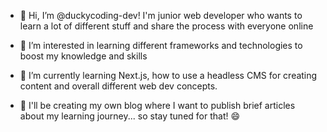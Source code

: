 - 👋 Hi, I’m @duckycoding-dev! I'm junior web developer who wants to learn a lot of different stuff and share the process with everyone online
- 👀 I’m interested in learning different frameworks and technologies to boost my knowledge and skills
- 🌱 I’m currently learning Next.js, how to use a headless CMS for creating content and overall different web dev concepts.

- 📕 I'll be creating my own blog where I want to publish brief articles about my learning journey... so stay tuned for that! 😄

<!---
duckycoding-dev/duckycoding-dev is a ✨ special ✨ repository because its `README.md` (this file) appears on your GitHub profile.
You can click the Preview link to take a look at your changes.
--->
